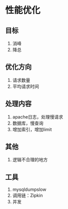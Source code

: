 # 性能优化

## 目标
1. 消峰
2. 降总

## 优化方向
1. 请求数量
2. 平均请求时间

## 处理内容
1. apache日志，处理慢请求
2. 数据库，慢查询
3. 增加索引，增加limit

## 其他
1. 逻辑不合理的地方

## 工具
1. mysqldumpslow
2. 调用链：Zipkin
3. 并发
